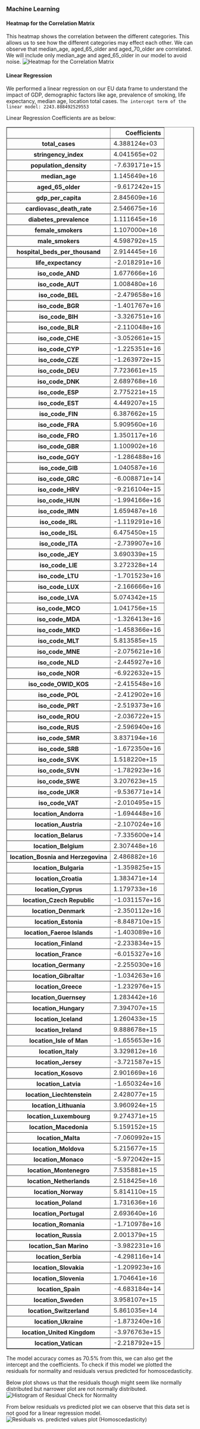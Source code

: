 
### Machine Learning

#### Heatmap for the Correlation Matrix
This heatmap shows the correlation between the different categories. This allows us to see how the different categories may effect each other. We can observe that median_age, aged_65_older and aged_70_older are correlated. We will include only median_age and aged_65_older in our model to avoid noise.
![Heatmap for the Correlation Matrix](images/HeatMapCorrMatrix.JPG)

#### Linear Regression
We performed a linear regression on our EU data frame to understand the impact of GDP, demographic factors like age, prevalence of smoking, life expectancy, median age, location total cases.
	`The intercept term of the linear model: 2243.888492529553`

Linear Regression Coefficients are as below:

<table border="1" class="dataframe">
  <thead>
    <tr style="text-align: right;">
      <th></th>
      <th>Coefficients</th>
    </tr>
  </thead>
  <tbody>
    <tr>
      <th>total_cases</th>
      <td>4.388124e+03</td>
    </tr>
    <tr>
      <th>stringency_index</th>
      <td>4.041565e+02</td>
    </tr>
    <tr>
      <th>population_density</th>
      <td>-7.639171e+15</td>
    </tr>
    <tr>
      <th>median_age</th>
      <td>1.145649e+16</td>
    </tr>
    <tr>
      <th>aged_65_older</th>
      <td>-9.617242e+15</td>
    </tr>
    <tr>
      <th>gdp_per_capita</th>
      <td>2.845609e+16</td>
    </tr>
    <tr>
      <th>cardiovasc_death_rate</th>
      <td>2.546675e+16</td>
    </tr>
    <tr>
      <th>diabetes_prevalence</th>
      <td>1.111645e+16</td>
    </tr>
    <tr>
      <th>female_smokers</th>
      <td>1.107000e+16</td>
    </tr>
    <tr>
      <th>male_smokers</th>
      <td>4.598792e+15</td>
    </tr>
    <tr>
      <th>hospital_beds_per_thousand</th>
      <td>2.914445e+16</td>
    </tr>
    <tr>
      <th>life_expectancy</th>
      <td>-2.018291e+16</td>
    </tr>
    <tr>
      <th>iso_code_AND</th>
      <td>1.677666e+16</td>
    </tr>
    <tr>
      <th>iso_code_AUT</th>
      <td>1.008480e+16</td>
    </tr>
    <tr>
      <th>iso_code_BEL</th>
      <td>-2.479658e+16</td>
    </tr>
    <tr>
      <th>iso_code_BGR</th>
      <td>-1.401767e+16</td>
    </tr>
    <tr>
      <th>iso_code_BIH</th>
      <td>-3.326751e+16</td>
    </tr>
    <tr>
      <th>iso_code_BLR</th>
      <td>-2.110048e+16</td>
    </tr>
    <tr>
      <th>iso_code_CHE</th>
      <td>-3.052661e+15</td>
    </tr>
    <tr>
      <th>iso_code_CYP</th>
      <td>-1.225351e+16</td>
    </tr>
    <tr>
      <th>iso_code_CZE</th>
      <td>-1.263972e+15</td>
    </tr>
    <tr>
      <th>iso_code_DEU</th>
      <td>7.723661e+15</td>
    </tr>
    <tr>
      <th>iso_code_DNK</th>
      <td>2.689768e+16</td>
    </tr>
    <tr>
      <th>iso_code_ESP</th>
      <td>2.775221e+15</td>
    </tr>
    <tr>
      <th>iso_code_EST</th>
      <td>4.449207e+15</td>
    </tr>
    <tr>
      <th>iso_code_FIN</th>
      <td>6.387662e+15</td>
    </tr>
    <tr>
      <th>iso_code_FRA</th>
      <td>5.909560e+16</td>
    </tr>
    <tr>
      <th>iso_code_FRO</th>
      <td>1.350117e+16</td>
    </tr>
    <tr>
      <th>iso_code_GBR</th>
      <td>1.100902e+16</td>
    </tr>
    <tr>
      <th>iso_code_GGY</th>
      <td>-1.286488e+16</td>
    </tr>
    <tr>
      <th>iso_code_GIB</th>
      <td>1.040587e+16</td>
    </tr>
    <tr>
      <th>iso_code_GRC</th>
      <td>-6.008871e+14</td>
    </tr>
    <tr>
      <th>iso_code_HRV</th>
      <td>-9.216104e+15</td>
    </tr>
    <tr>
      <th>iso_code_HUN</th>
      <td>-1.994166e+16</td>
    </tr>
    <tr>
      <th>iso_code_IMN</th>
      <td>1.659487e+16</td>
    </tr>
    <tr>
      <th>iso_code_IRL</th>
      <td>-1.119291e+16</td>
    </tr>
    <tr>
      <th>iso_code_ISL</th>
      <td>6.475450e+15</td>
    </tr>
    <tr>
      <th>iso_code_ITA</th>
      <td>-2.739907e+16</td>
    </tr>
    <tr>
      <th>iso_code_JEY</th>
      <td>3.690339e+15</td>
    </tr>
    <tr>
      <th>iso_code_LIE</th>
      <td>3.272328e+14</td>
    </tr>
    <tr>
      <th>iso_code_LTU</th>
      <td>-1.701523e+16</td>
    </tr>
    <tr>
      <th>iso_code_LUX</th>
      <td>-2.166666e+16</td>
    </tr>
    <tr>
      <th>iso_code_LVA</th>
      <td>5.074342e+15</td>
    </tr>
    <tr>
      <th>iso_code_MCO</th>
      <td>1.041756e+15</td>
    </tr>
    <tr>
      <th>iso_code_MDA</th>
      <td>-1.326413e+16</td>
    </tr>
    <tr>
      <th>iso_code_MKD</th>
      <td>-1.458366e+16</td>
    </tr>
    <tr>
      <th>iso_code_MLT</th>
      <td>5.813585e+15</td>
    </tr>
    <tr>
      <th>iso_code_MNE</th>
      <td>-2.075621e+16</td>
    </tr>
    <tr>
      <th>iso_code_NLD</th>
      <td>-2.445927e+16</td>
    </tr>
    <tr>
      <th>iso_code_NOR</th>
      <td>-6.922632e+15</td>
    </tr>
    <tr>
      <th>iso_code_OWID_KOS</th>
      <td>-2.415548e+16</td>
    </tr>
    <tr>
      <th>iso_code_POL</th>
      <td>-2.412902e+16</td>
    </tr>
    <tr>
      <th>iso_code_PRT</th>
      <td>-2.519373e+16</td>
    </tr>
    <tr>
      <th>iso_code_ROU</th>
      <td>-2.036722e+15</td>
    </tr>
    <tr>
      <th>iso_code_RUS</th>
      <td>-2.596940e+16</td>
    </tr>
    <tr>
      <th>iso_code_SMR</th>
      <td>3.837194e+16</td>
    </tr>
    <tr>
      <th>iso_code_SRB</th>
      <td>-1.672350e+16</td>
    </tr>
    <tr>
      <th>iso_code_SVK</th>
      <td>1.518220e+15</td>
    </tr>
    <tr>
      <th>iso_code_SVN</th>
      <td>-1.782923e+16</td>
    </tr>
    <tr>
      <th>iso_code_SWE</th>
      <td>3.207623e+15</td>
    </tr>
    <tr>
      <th>iso_code_UKR</th>
      <td>-9.536771e+14</td>
    </tr>
    <tr>
      <th>iso_code_VAT</th>
      <td>-2.010495e+15</td>
    </tr>
    <tr>
      <th>location_Andorra</th>
      <td>-1.694448e+16</td>
    </tr>
    <tr>
      <th>location_Austria</th>
      <td>-2.107024e+16</td>
    </tr>
    <tr>
      <th>location_Belarus</th>
      <td>-7.335600e+14</td>
    </tr>
    <tr>
      <th>location_Belgium</th>
      <td>2.307448e+16</td>
    </tr>
    <tr>
      <th>location_Bosnia and Herzegovina</th>
      <td>2.486882e+16</td>
    </tr>
    <tr>
      <th>location_Bulgaria</th>
      <td>-1.359825e+15</td>
    </tr>
    <tr>
      <th>location_Croatia</th>
      <td>1.383471e+14</td>
    </tr>
    <tr>
      <th>location_Cyprus</th>
      <td>1.179733e+16</td>
    </tr>
    <tr>
      <th>location_Czech Republic</th>
      <td>-1.031157e+16</td>
    </tr>
    <tr>
      <th>location_Denmark</th>
      <td>-2.350112e+16</td>
    </tr>
    <tr>
      <th>location_Estonia</th>
      <td>-8.848710e+15</td>
    </tr>
    <tr>
      <th>location_Faeroe Islands</th>
      <td>-1.403089e+16</td>
    </tr>
    <tr>
      <th>location_Finland</th>
      <td>-2.233834e+15</td>
    </tr>
    <tr>
      <th>location_France</th>
      <td>-6.015327e+16</td>
    </tr>
    <tr>
      <th>location_Germany</th>
      <td>-2.255030e+16</td>
    </tr>
    <tr>
      <th>location_Gibraltar</th>
      <td>-1.034263e+16</td>
    </tr>
    <tr>
      <th>location_Greece</th>
      <td>-1.232976e+15</td>
    </tr>
    <tr>
      <th>location_Guernsey</th>
      <td>1.283442e+16</td>
    </tr>
    <tr>
      <th>location_Hungary</th>
      <td>7.394707e+15</td>
    </tr>
    <tr>
      <th>location_Iceland</th>
      <td>1.260433e+15</td>
    </tr>
    <tr>
      <th>location_Ireland</th>
      <td>9.888678e+15</td>
    </tr>
    <tr>
      <th>location_Isle of Man</th>
      <td>-1.655653e+16</td>
    </tr>
    <tr>
      <th>location_Italy</th>
      <td>3.329812e+16</td>
    </tr>
    <tr>
      <th>location_Jersey</th>
      <td>-3.721587e+15</td>
    </tr>
    <tr>
      <th>location_Kosovo</th>
      <td>2.901669e+16</td>
    </tr>
    <tr>
      <th>location_Latvia</th>
      <td>-1.650324e+16</td>
    </tr>
    <tr>
      <th>location_Liechtenstein</th>
      <td>2.428077e+15</td>
    </tr>
    <tr>
      <th>location_Lithuania</th>
      <td>3.960924e+15</td>
    </tr>
    <tr>
      <th>location_Luxembourg</th>
      <td>9.274371e+15</td>
    </tr>
    <tr>
      <th>location_Macedonia</th>
      <td>5.159152e+15</td>
    </tr>
    <tr>
      <th>location_Malta</th>
      <td>-7.060992e+15</td>
    </tr>
    <tr>
      <th>location_Moldova</th>
      <td>5.215677e+15</td>
    </tr>
    <tr>
      <th>location_Monaco</th>
      <td>-5.972042e+15</td>
    </tr>
    <tr>
      <th>location_Montenegro</th>
      <td>7.535881e+15</td>
    </tr>
    <tr>
      <th>location_Netherlands</th>
      <td>2.518425e+16</td>
    </tr>
    <tr>
      <th>location_Norway</th>
      <td>5.814110e+15</td>
    </tr>
    <tr>
      <th>location_Poland</th>
      <td>1.731636e+16</td>
    </tr>
    <tr>
      <th>location_Portugal</th>
      <td>2.693640e+16</td>
    </tr>
    <tr>
      <th>location_Romania</th>
      <td>-1.710978e+16</td>
    </tr>
    <tr>
      <th>location_Russia</th>
      <td>2.001379e+15</td>
    </tr>
    <tr>
      <th>location_San Marino</th>
      <td>-3.982231e+16</td>
    </tr>
    <tr>
      <th>location_Serbia</th>
      <td>-4.298116e+14</td>
    </tr>
    <tr>
      <th>location_Slovakia</th>
      <td>-1.209923e+16</td>
    </tr>
    <tr>
      <th>location_Slovenia</th>
      <td>1.704641e+16</td>
    </tr>
    <tr>
      <th>location_Spain</th>
      <td>-4.683184e+14</td>
    </tr>
    <tr>
      <th>location_Sweden</th>
      <td>3.958107e+15</td>
    </tr>
    <tr>
      <th>location_Switzerland</th>
      <td>5.861035e+14</td>
    </tr>
    <tr>
      <th>location_Ukraine</th>
      <td>-1.873240e+16</td>
    </tr>
    <tr>
      <th>location_United Kingdom</th>
      <td>-3.976763e+15</td>
    </tr>
    <tr>
      <th>location_Vatican</th>
      <td>-2.218792e+15</td>
    </tr>
  </tbody>
</table>

The model accuracy comes as 70.5%  from this, we can also get the intercept and the coefficients.  To check if this model we plotted the residuals for normality and residuals versus predicted for homoscedasticity.

Below plot shows us that the residuals though might seem like normally distributed but narrower plot are not normally distributed.
![Histogram of Residual Check for Normality](images/HistogramResidualCheck.JPG)

From below residuals vs predicted plot we can observe that this data set is not good for a linear regression model.
![Residuals vs. predicted values plot (Homoscedasticity)](images/Homoscedasticity.JPG)
